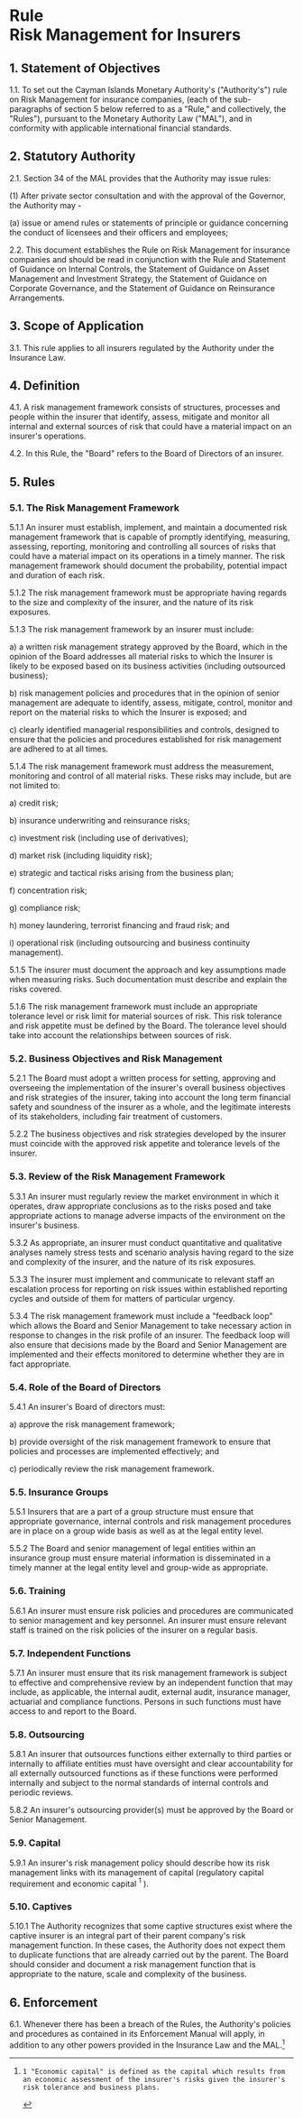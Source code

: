 # Rule <br> Risk Management for Insurers 

## 1. Statement of Objectives

1.1. To set out the Cayman Islands Monetary Authority's ("Authority's") rule on Risk Management for insurance companies, (each of the sub-paragraphs of section 5 below referred to as a "Rule," and collectively, the "Rules"), pursuant to the Monetary Authority Law ("MAL"), and in conformity with applicable international financial standards.

## 2. Statutory Authority

2.1. Section 34 of the MAL provides that the Authority may issue rules:

(1) After private sector consultation and with the approval of the Governor, the Authority may -

(a) issue or amend rules or statements of principle or guidance concerning the conduct of licensees and their officers and employees;

2.2. This document establishes the Rule on Risk Management for insurance companies and should be read in conjunction with the Rule and Statement of Guidance on Internal Controls, the Statement of Guidance on Asset Management and Investment Strategy, the Statement of Guidance on Corporate Governance, and the Statement of Guidance on Reinsurance Arrangements.

## 3. Scope of Application

3.1. This rule applies to all insurers regulated by the Authority under the Insurance Law.

## 4. Definition

4.1. A risk management framework consists of structures, processes and people within the insurer that identify, assess, mitigate and monitor all internal and external sources of risk that could have a material impact on an insurer's operations.

4.2. In this Rule, the "Board" refers to the Board of Directors of an insurer.


## 5. Rules

### 5.1. The Risk Management Framework

5.1.1 An insurer must establish, implement, and maintain a documented risk management framework that is capable of promptly identifying, measuring, assessing, reporting, monitoring and controlling all sources of risks that could have a material impact on its operations in a timely manner. The risk management framework should document the probability, potential impact and duration of each risk.

5.1.2 The risk management framework must be appropriate having regards to the size and complexity of the insurer, and the nature of its risk exposures.

5.1.3 The risk management framework by an insurer must include:

a) a written risk management strategy approved by the Board, which in the opinion of the Board addresses all material risks to which the Insurer is likely to be exposed based on its business activities (including outsourced business);

b) risk management policies and procedures that in the opinion of senior management are adequate to identify, assess, mitigate, control, monitor and report on the material risks to which the Insurer is exposed; and

c) clearly identified managerial responsibilities and controls, designed to ensure that the policies and procedures established for risk management are adhered to at all times.

5.1.4 The risk management framework must address the measurement, monitoring and control of all material risks. These risks may include, but are not limited to:

a) credit risk;

b) insurance underwriting and reinsurance risks;

c) investment risk (including use of derivatives);

d) market risk (including liquidity risk);

e) strategic and tactical risks arising from the business plan;

f) concentration risk;

g) compliance risk;

h) money laundering, terrorist financing and fraud risk; and

i) operational risk (including outsourcing and business continuity management).

5.1.5 The insurer must document the approach and key assumptions made when measuring risks. Such documentation must describe and explain the risks covered.

5.1.6 The risk management framework must include an appropriate tolerance level or risk limit for material sources of risk. This risk tolerance and risk appetite must be defined by the Board. The tolerance level should take into account the relationships between sources of risk.

### 5.2. Business Objectives and Risk Management

5.2.1 The Board must adopt a written process for setting, approving and overseeing the implementation of the insurer's overall business objectives and risk strategies of the insurer, taking into account the long term financial safety and soundness of the insurer as a whole, and the legitimate interests of its stakeholders, including fair treatment of customers.

5.2.2 The business objectives and risk strategies developed by the insurer must coincide with the approved risk appetite and tolerance levels of the insurer.

### 5.3. Review of the Risk Management Framework

5.3.1 An insurer must regularly review the market environment in which it operates, draw appropriate conclusions as to the risks posed and take appropriate actions to manage adverse impacts of the environment on the insurer's business.

5.3.2 As appropriate, an insurer must conduct quantitative and qualitative analyses namely stress tests and scenario analysis having regard to the size and complexity of the insurer, and the nature of its risk exposures.

5.3.3 The insurer must implement and communicate to relevant staff an escalation process for reporting on risk issues within established reporting cycles and outside of them for matters of particular urgency.

5.3.4 The risk management framework must include a "feedback loop" which allows the Board and Senior Management to take necessary action in response to changes in the risk profile of an insurer. The feedback loop will also ensure that decisions made by the Board and Senior Management are implemented and their effects monitored to determine whether they are in fact appropriate.

### 5.4. Role of the Board of Directors

5.4.1 An insurer's Board of directors must:

a) approve the risk management framework;

b) provide oversight of the risk management framework to ensure that policies and processes are implemented effectively; and

c) periodically review the risk management framework.

### 5.5. Insurance Groups

5.5.1 Insurers that are a part of a group structure must ensure that appropriate governance, internal controls and risk management procedures are in place on a group wide basis as well as at the legal entity level.

5.5.2 The Board and senior management of legal entities within an insurance group must ensure material information is disseminated in a timely manner at the legal entity level and group-wide as appropriate.

### 5.6. Training

5.6.1 An insurer must ensure risk policies and procedures are communicated to senior management and key personnel. An insurer must ensure relevant staff is trained on the risk policies of the insurer on a regular basis.

### 5.7. Independent Functions

5.7.1 An insurer must ensure that its risk management framework is subject to effective and comprehensive review by an independent function that may include, as applicable, the internal audit, external audit, insurance manager, actuarial and compliance functions. Persons in such functions must have access to and report to the Board.

### 5.8. Outsourcing

5.8.1 An insurer that outsources functions either externally to third parties or internally to affiliate entities must have oversight and clear accountability for all externally outsourced functions as if these functions were performed internally and subject to the normal standards of internal controls and periodic reviews.

5.8.2 An insurer's outsourcing provider(s) must be approved by the Board or Senior Management.

### 5.9. Capital

5.9.1 An insurer's risk management policy should describe how its risk management links with its management of capital (regulatory capital requirement and economic capital ${ }^{1}$ ).

### 5.10. Captives

5.10.1 The Authority recognizes that some captive structures exist where the captive insurer is an integral part of their parent company's risk management function. In these cases, the Authority does not expect them to duplicate functions that are already carried out by the parent. The Board should consider and document a risk management function that is appropriate to the nature, scale and complexity of the business.

## 6. Enforcement

6.1. Whenever there has been a breach of the Rules, the Authority's policies and procedures as contained in its Enforcement Manual will apply, in addition to any other powers provided in the Insurance Law and the MAL.[^0]


[^0]:    1 "Economic capital" is defined as the capital which results from an economic assessment of the insurer's risks given the insurer's risk tolerance and business plans.

